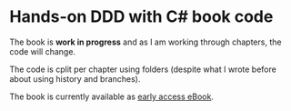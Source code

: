 # Hands-on DDD with C# book code

The book is **work in progress** and as I am working through
chapters, the code will change.

The code is cplit per chapter using folders (despite what I wrote before about using history and branches).

The book is currently available as [early access eBook](https://www.packtpub.com/application-development/hands-domain-driven-design-net).

